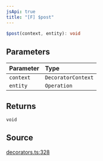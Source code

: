 ```yaml
---
jsApi: true
title: "[F] $post"
---
```


```ts
$post(context, entity): void
```

## Parameters

| Parameter | Type               |
| :-------- | :----------------- |
| `context` | `DecoratorContext` |
| `entity`  | `Operation`        |

## Returns

`void`

## Source

[decorators.ts:328](https://github.com/markcowl/cadl/blob/3db15286/packages/http/src/decorators.ts#L328)
